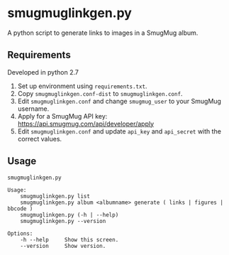 # smugmuglinkgen.py

A python script to generate links to images in a SmugMug album.

## Requirements

Developed in python 2.7

1. Set up environment using `requirements.txt`.
1. Copy `smugmuglinkgen.conf-dist` to `smugmuglinkgen.conf`.
1. Edit `smugmuglinkgen.conf` and change `smugmug_user` to your SmugMug username.
1. Apply for a SmugMug API key: https://api.smugmug.com/api/developer/apply
1. Edit `smugmuglinkgen.conf` and update `api_key` and `api_secret` with the correct values.

## Usage

```
smugmuglinkgen.py

Usage:
    smugmuglinkgen.py list
    smugmuglinkgen.py album <albumname> generate ( links | figures | bbcode )
    smugmuglinkgen.py (-h | --help)
    smugmuglinkgen.py --version

Options:
    -h --help     Show this screen.
    --version     Show version.
```
